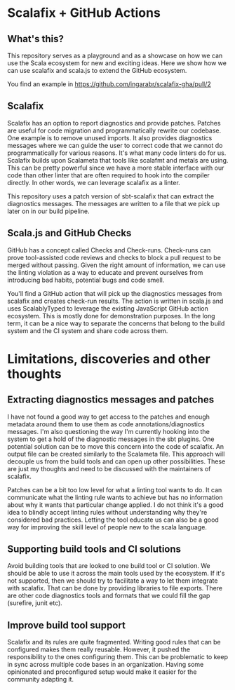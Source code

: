 # Scalafix + GitHub Actions

## What's this?

This repository serves as a playground and as a showcase on how we can use the Scala ecosystem for new and exciting ideas. Here we show how we can use scalafix and scala.js to extend the GitHub ecosystem.

You find an example in  https://github.com/ingarabr/scalafix-gha/pull/2

## Scalafix

Scalafix has an option to report diagnostics and provide patches. Patches are useful for code migration and programmatically rewrite our codebase. One example is to remove unused imports. It also provides diagnostics messages where we can guide the user to correct code that we cannot do programmatically for various reasons. It's what many code linters do for us. Scalafix builds upon Scalameta that tools like scalafmt and metals are using. This can be pretty powerful since we have a more stable interface with our code than other linter that are often required to hook into the compiler directly. In other words, we can leverage scalafix as a linter.

This repository uses a patch version of sbt-scalafix that can extract the diagnostics messages. The messages are written to a file that we pick up later on in our build pipeline.

## Scala.js and GitHub Checks

GitHub has a concept called Checks and Check-runs. Check-runs can prove tool-assisted code reviews and checks to block a pull request to be merged without passing. Given the right amount of information, we can use the linting violation as a way to educate and prevent ourselves from introducing bad habits, potential bugs and code smell.

You'll find a GitHub action that will pick up the diagnostics messages from scalafix and creates check-run results. The action is written in scala.js and uses ScalablyTyped to leverage the existing JavaScript GitHub action ecosystem. This is mostly done for demonstration purposes. In the long term, it can be a nice way to separate the concerns that belong to the build system and the CI system and share code across them.


# Limitations, discoveries and other thoughts

## Extracting diagnostics messages and patches
I have not found a good way to get access to the patches and enough metadata around them to use them as code annotations/diagnostics messages. I'm also questioning the way I'm currently hooking into the system to get a hold of the diagnostic messages in the sbt plugins. One potential solution can be to move this concern into the code of scalafix. An output file can be created similarly to the Scalameta file. This approach will decouple us from the build tools and can open up other possibilities. These are just my thoughts and need to be discussed with the maintainers of scalafix.

Patches can be a bit too low level for what a linting tool wants to do. It can communicate what the linting rule wants to achieve but has no information about why it wants that particular change applied. I do not think it's a good idea to blindly accept linting rules without understanding why they're considered bad practices. Letting the tool educate us can also be a good way for improving the skill level of people new to the scala language.

## Supporting build tools and CI solutions

Avoid building tools that are looked to one build tool or CI solution. We should be able to use it across the main tools used by the ecosystem. If it's not supported, then we should try to facilitate a way to let them integrate with scalafix. That can be done by providing libraries to file exports. There are other code diagnostics tools and formats that we could fill the gap (surefire, junit etc).

## Improve build tool support

Scalafix and its rules are quite fragmented. Writing good rules that can be configured makes them really reusable. However, it pushed the responsibility to the ones configuring them. This can be problematic to keep in sync across multiple code bases in an organization. Having some opinionated and preconfigured setup would make it easier for the community adapting it. 
